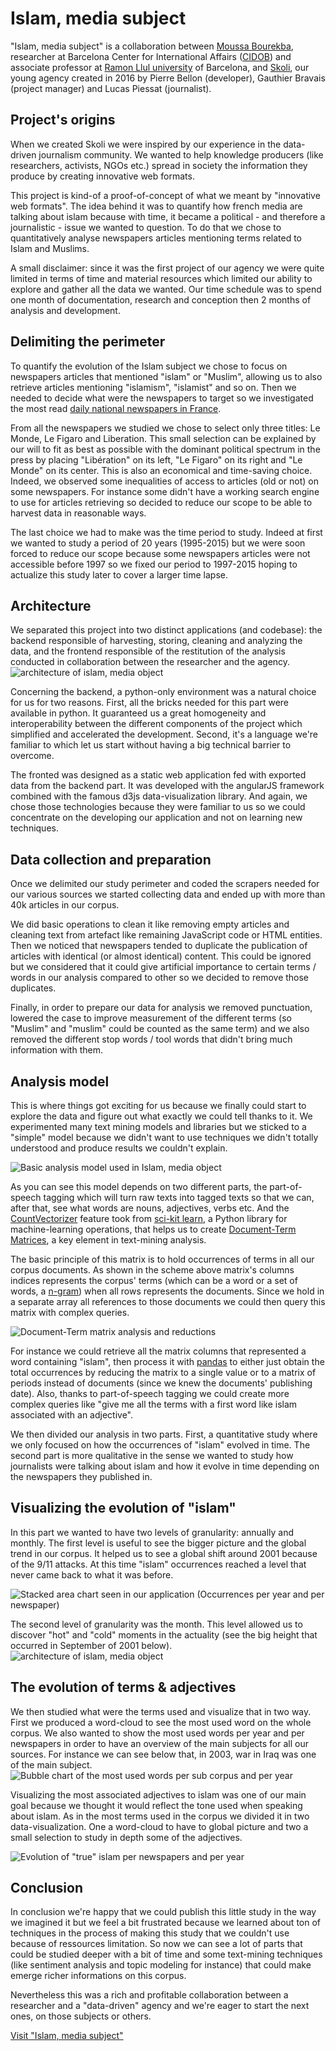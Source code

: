 # Islam, media subject

"Islam, media subject" is a collaboration between [Moussa Bourekba][moussa], researcher at Barcelona Center for International Affairs ([CIDOB][cidob]) and associate professor at [Ramon Llul university][url] of Barcelona, and [Skoli][skoli], our young agency created in 2016 by Pierre Bellon (developer), Gauthier Bravais (project manager) and Lucas Piessat (journalist).

## Project's origins
When we created Skoli we were inspired by our experience in the data-driven journalism community. We wanted to help knowledge producers (like researchers, activists, NGOs etc.) spread in society the information they produce by creating innovative web formats.

This project is kind-of a proof-of-concept of what we meant by "innovative web formats". The idea behind it was to quantify how french media are talking about islam because with time, it became a political - and therefore a journalistic - issue we wanted to question. To do that we chose to quantitatively analyse newspapers articles mentioning terms related to Islam and Muslims.

A small disclaimer: since it was the first project of our agency we were quite limited in terms of time and material resources which limited our ability to explore and gather all the data we wanted. Our time schedule was to spend one month of documentation, research and conception then 2 months of analysis and development.

## Delimiting the perimeter

To quantify the evolution of the Islam subject we chose to focus on newspapers articles that mentioned "islam" or "Muslim", allowing us to also retrieve articles mentioning "islamism", "islamist" and so on. Then we needed to decide what were the newspapers to target so we investigated the most read [daily national newspapers in France][pqn].

From all the newspapers we studied we chose to select only three titles: Le Monde, Le Figaro and Liberation. This small selection can be explained by our will to fit as best as possible with the dominant political spectrum in the press by placing "Libération" on its left, "Le Figaro" on its right and "Le Monde" on its center. This is also an economical and time-saving choice. Indeed, we observed some inequalities of access to articles (old or not) on some newspapers. For instance some didn't have a working search engine to use for articles retrieving so decided to reduce our scope to be able to harvest data in reasonable ways.

The last choice we had to make was the time period to study. Indeed at first we wanted to study a period of 20 years (1995-2015) but we were soon forced to reduce our scope because some newspapers articles were not accessible before 1997 so we fixed our period to 1997-2015 hoping to actualize this study later to cover a larger time lapse.

## Architecture

We separated this project into two distinct applications (and codebase): the backend responsible of harvesting, storing, cleaning and analyzing the data, and the frontend responsible of the restitution of the analysis conducted in collaboration between the researcher and the agency.
![architecture of islam, media object](architecture.png)

Concerning the backend, a python-only environment was a natural choice for us for two reasons. First, all the bricks needed for this part were available in python. It guaranteed us a great homogeneity and interoperability between the different components of the project which simplified and accelerated the development. Second, it's a language we're familiar to which let us start without having a big technical barrier to overcome.

The fronted was designed as a static web application fed with exported data from the backend part. It was developed with the angularJS framework combined with the famous d3js data-visualization library. And again, we chose those technologies because they were familiar to us so we could concentrate on the developing our application and not on learning new techniques.

## Data collection and preparation
Once we delimited our study perimeter and coded the scrapers needed for our various sources we started collecting data and ended up with more than 40k articles in our corpus.

We did basic operations to clean it like removing empty articles and cleaning text from artefact like remaining JavaScript code or HTML entities. Then we noticed that newspapers tended to duplicate the publication of articles with identical (or almost identical) content. This could be ignored but we considered that it could give artificial importance to certain terms / words in our analysis compared to other so we decided to remove those duplicates.

Finally, in order to prepare our data for analysis we removed punctuation, lowered the case to improve measurement of the different terms (so "Muslim" and "muslim" could be counted as the same term) and we also removed the different stop words / tool words that didn't bring much information with them.

## Analysis model
This is where things got exciting for us because we finally could start to explore the data and figure out what exactly we could tell thanks to it. We experimented many text mining models and libraries but we sticked to a "simple" model because we didn't want to use techniques we didn't totally understood and produce results we couldn't explain.

![Basic analysis model used in Islam, media object](analysis-model.png)

As you can see this model depends on two different parts, the part-of-speech tagging which will turn raw texts into tagged texts so that we can, after that, see what words are nouns, adjectives, verbs etc. And the [CountVectorizer][countvectorizer] feature took from [sci-kit learn][sklearn], a Python library for machine-learning operations, that helps us to create [Document-Term Matrices][dtm], a key element in text-mining analysis.

The basic principle of this matrix is to hold occurrences of terms in all our corpus documents. As shown in the scheme above matrix's columns indices represents the corpus' terms (which can be a word or a set of words, a [n-gram][ngram]) when all rows represents the documents. Since we hold in a separate array all references to those documents we could then query this matrix with complex queries.  

![Document-Term matrix analysis and reductions](dtm-analysis.png)

For instance we could retrieve all the matrix columns that represented a word containing "islam", then process it with [pandas][pandas] to either just obtain the total occurrences by reducing the matrix to a single value or to a matrix of periods instead of documents (since we knew the documents' publishing date). Also, thanks to part-of-speech tagging we could create more complex queries like "give me all the terms with a first word like islam associated with an adjective".

We then divided our analysis in two parts. First, a quantitative study where we only focused on how the occurrences of "islam" evolved in time. The second part is more qualitative in the sense we wanted to study how journalists were talking about islam and how it evolve in time depending on the newspapers they published in.

## Visualizing the evolution of "islam"
In this part we wanted to have two levels of granularity: annually and monthly. The first level is useful to see the bigger picture and the global trend in our corpus. It helped us to see a global shift around 2001 because of the 9/11 attacks. At this time "islam" occurrences reached a level that never came back to what it was before.

![Stacked area chart seen in our application (Occurrences per year and per newspaper)](occurrences-per-year.png)

The second level of granularity was the month. This level allowed us to discover "hot" and "cold" moments in the actuality (see the big height that occurred in September of 2001 below).
![architecture of islam, media object](occurrences-per-month.png)


## The evolution of terms & adjectives

We then studied what were the terms used and visualize that in two way. First we produced a word-cloud to see the most used word on the whole corpus. We also wanted to show the most used words per year and per newspapers in order to have an overview of the main subjects for all our sources. For instance we can see below that, in 2003, war in Iraq was one of the main subject.
![Bubble chart of the most used words per sub corpus and per year](words-per-year.png)

Visualizing the most associated adjectives to islam was one of our main goal because we thought it would reflect the tone used when speaking about islam. As in the most terms used in the corpus we divided it in two data-visualization. One a word-cloud to have to global picture and two a small selection to study in depth some of the adjectives.

![Evolution of "true" islam per newspapers and per year](adjectives-per-year.png)


## Conclusion
In conclusion we're happy that we could publish this little study in the way we imagined it but we feel a bit frustrated because we learned about ton of techniques in the process of making this study that we couldn't use because of ressources limitation. So now we can see a lot of parts that could be studied deeper with a bit of time and some text-mining techniques (like sentiment analysis and topic modeling for instance) that could make emerge richer informations on this corpus.

Nevertheless this was a rich and profitable collaboration between a researcher and a "data-driven" agency and we're eager to start the next ones, on those subjects or others.

[Visit "Islam, media subject"][iom]

[moussa]:http://www.cidob.org/en/experts/moussa_bourekba/(language)/eng-US
[cidob]:http://www.cidob.org/en/
[url]:http://www.url.edu/en
[skoli]:http://skoli.fr
[sklearn]:http://scikit-learn.org/stable/index.html
[dtm]: https://en.wikipedia.org/wiki/Document-term_matrix
[skoli]:http://skoli.fr
[ngram]:https://en.wikipedia.org/wiki/N-gram
[pandas]:http://pandas.pydata.org/
[countvectorizer]:http://scikit-learn.org/stable/modules/generated/sklearn.feature_extraction.text.CountVectorizer.html
[pqn]:https://en.wikipedia.org/wiki/Presse_quotidienne_nationale_fran%C3%A7aise
[iom]:http://en.islam-objet-mediatique.fr/
